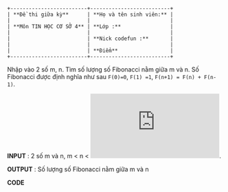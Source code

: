 ```
+-------------------------+--------------------------+
| **Đề thi giữa kỳ**      | **Họ và tên sinh viên:** |
|                         |                          |
| **Môn TIN HỌC CƠ SỞ 4** | **Lớp :**                |
|                         |                          |
|                         | **Nick codefun :**       |
|                         |                          |
|                         | **Điểm**                 |
+-------------------------+--------------------------+
```

Nhập vào 2 số m, n. Tìm số lượng số Fibonacci nằm giữa m và n. Số
Fibonacci được định nghĩa như sau `F(0)=0`, `F(1) =1`, `F(n+1) = F(n) + F(n-1)`.

**INPUT** : 2 số m và n, m \< n \< ![10^9^](http://www.sciweavers.org/tex2img.php?eq=10%5E9%5E&bc=White&fc=Black&im=jpg&fs=12&ff=arev&edit=0).

**OUTPUT** : Số lượng số Fibonacci nằm giữa m và n

**CODE**
